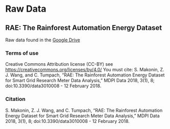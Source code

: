 # Raw Data

## RAE: The Rainforest Automation Energy Dataset

Raw data found in the [Google Drive](https://drive.google.com/drive/folders/1vr5JxSuee5SppATNnC16UOziJmdwJUMp?usp=share_link)

### Terms of use

Creative Commons Attribution license (CC-BY) see https://creativecommons.org/licenses/by/4.0/ You must cite: S. Makonin, Z. J. Wang, and C. Tumpach, “RAE: The Rainforest Automation Energy Dataset for Smart Grid Research Meter Data Analysis,” MDPI Data 2018, 3(1), 8; doi:10.3390/data3010008 - 12 February 2018.

### Citation

S. Makonin, Z. J. Wang, and C. Tumpach, “RAE: The Rainforest Automation Energy Dataset for Smart Grid Research Meter Data Analysis,” MDPI Data 2018, 3(1), 8; doi:10.3390/data3010008 - 12 February 2018.